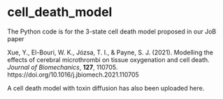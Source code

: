 # cell_death_model
The Python code is for the 3-state cell death model proposed in our JoB paper
<p>Xue, Y., El-Bouri, W. K., Józsa, T. I., &amp; Payne, S. J. (2021). Modelling the effects of cerebral microthrombi on tissue oxygenation and cell death. <i>Journal of Biomechanics</i>, <b>127</b>, 110705. https://doi.org/10.1016/j.jbiomech.2021.110705</p>
<p>A cell death model with toxin diffusion has also been uploaded here.</p>
